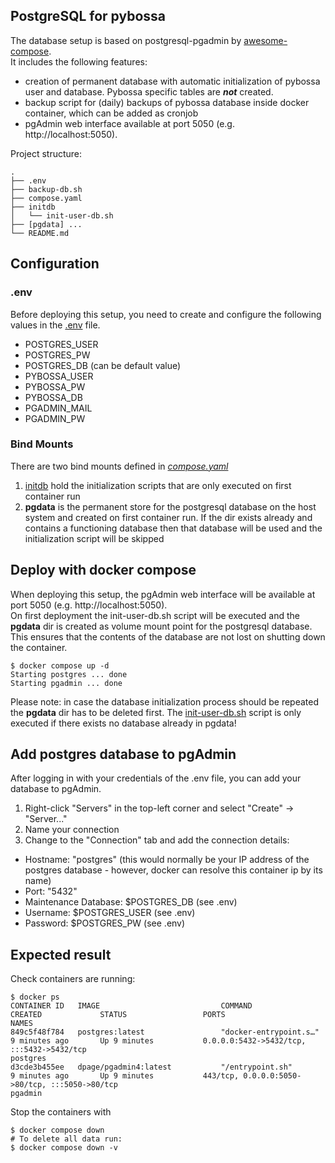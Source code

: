 ## PostgreSQL for pybossa
The database setup is based on postgresql-pgadmin by [awesome-compose](https://github.com/docker/awesome-compose/tree/master/postgresql-pgadmin).  
It includes the following features:
- creation of permanent database with automatic initialization of pybossa user and database. Pybossa specific tables are **_not_** created.
- backup script for (daily) backups of pybossa database inside docker container, which can be added as cronjob
- pgAdmin web interface available at port 5050 (e.g. http://localhost:5050).

Project structure:
```
.
├── .env
├── backup-db.sh
├── compose.yaml
├── initdb
│   └── init-user-db.sh
├── [pgdata] ...
└── README.md
```

## Configuration

### .env
Before deploying this setup, you need to create and configure the following values in the [.env](.env) file.
- POSTGRES_USER
- POSTGRES_PW
- POSTGRES_DB (can be default value)
- PYBOSSA_USER
- PYBOSSA_PW
- PYBOSSA_DB
- PGADMIN_MAIL
- PGADMIN_PW

### Bind Mounts
There are two bind mounts defined in [_compose.yaml_](compose.yaml) 
1. [initdb](initdb) hold the initialization scripts that are only executed on first container run
2. **pgdata** is the permanent store for the postgresql database on the host system and created on first container run. If the dir exists already and contains a functioning database then that database will be used and the initialization script will be skipped
 
## Deploy with docker compose
When deploying this setup, the pgAdmin web interface will be available at port 5050 (e.g. http://localhost:5050).  
On first deployment the init-user-db.sh script will be executed and the **pgdata** dir is created as volume mount point for the postgresql database. 
This ensures that the contents of the database are not lost on shutting down the container.

``` shell
$ docker compose up -d
Starting postgres ... done
Starting pgadmin ... done
```
Please note: in case the database initialization process should be repeated the **pgdata** dir has to be deleted first. The [init-user-db.sh](initdb/init-user-db.sh) script is only executed if there exists no database already in pgdata! 

## Add postgres database to pgAdmin
After logging in with your credentials of the .env file, you can add your database to pgAdmin. 
1. Right-click "Servers" in the top-left corner and select "Create" -> "Server..."
2. Name your connection
3. Change to the "Connection" tab and add the connection details:
- Hostname: "postgres" (this would normally be your IP address of the postgres database - however, docker can resolve this container ip by its name)
- Port: "5432"
- Maintenance Database: $POSTGRES_DB (see .env)
- Username: $POSTGRES_USER (see .env)
- Password: $POSTGRES_PW (see .env)
  
## Expected result

Check containers are running:
```
$ docker ps
CONTAINER ID   IMAGE                           COMMAND                  CREATED             STATUS                 PORTS                                                                                  NAMES
849c5f48f784   postgres:latest                 "docker-entrypoint.s…"   9 minutes ago       Up 9 minutes           0.0.0.0:5432->5432/tcp, :::5432->5432/tcp                                              postgres
d3cde3b455ee   dpage/pgadmin4:latest           "/entrypoint.sh"         9 minutes ago       Up 9 minutes           443/tcp, 0.0.0.0:5050->80/tcp, :::5050->80/tcp                                         pgadmin
```

Stop the containers with
``` shell
$ docker compose down
# To delete all data run:
$ docker compose down -v
```
